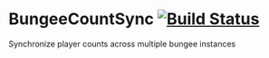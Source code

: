 BungeeCountSync [![Build Status](https://travis-ci.org/ammaraskar/BungeeCountSync.png?branch=master)](https://travis-ci.org/ammaraskar/BungeeCountSync)
===============

Synchronize player counts across multiple bungee instances
